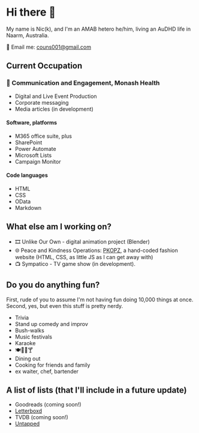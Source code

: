 # Hi there 👋
My name is Nic(k), and I'm an AMAB hetero he/him, living an AuDHD life in Naarm, Australia.

📧 Email me: [couns001@gmail.com](mailto:couns001@gmail.com)
## Current Occupation
### 📢 Communication and Engagement, Monash Health
* Digital and Live Event Production
* Corporate messaging
* Media articles (in development)
#### Software, platforms
* M365 office suite, plus
 * SharePoint
 * Power Automate
 * Microsoft Lists
* Campaign Monitor
#### Code languages
* HTML
* CSS
* OData
* Markdown
## What else am I working on?
* 🎞️ Unlike Our Own - digital animation project (Blender)
* 🌐 Peace and Kindness Operations: [PKOPZ](https://pkopz.vercel.app), a hand-coded fashion website (HTML, CSS, as little JS as I can get away with)
* 📺 Sympatico - TV game show (in development).
## Do you do anything fun?
First, rude of you to assume I'm not having fun doing 10,000 things at once.
Second, yes, but even this stuff is pretty nerdy.
* Trivia
* Stand up comedy and improv
* Bush-walks
* Music festivals
* Karaoke
* 🍽️🍷🍺🍸
 * Dining out
 * Cooking for friends and family
 * ex waiter, chef, bartender
## A list of lists (that I'll include in a future update)
* Goodreads (coming soon!)
* [Letterboxd](https://boxd.it/E70sE$K2bMGXl7YSeK2EZ2)
* TVDB (coming soon!)
* [Untapped](https://untappd.com/user/you_Nique)
